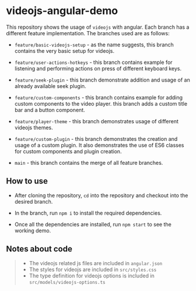 # videojs-angular-demo

This repository shows the usage of `videojs` with angular.
Each branch has a different feature implementation.
The branches used are as follows:

- `feature/basic-videojs-setup` - as the name suggests, this branch contains the very basic setup for videojs.
  
- `feature/user-actions-hotkeys` - this branch contains example for listening and performing actions on press of different keyboard keys.

- `feature/seek-plugin` - this branch demonstrate addition and usage of an already available seek plugin.
  
- `feature/custom-components` - this branch contains example for adding custom components to the video player. this branch adds a custom title bar and a button component.

- `feature/player-theme` - this branch demonstrates usage of different videojs themes.
  
- `feature/custom-plugin` - this branch demonstrates the creation and usage of a custom plugin. It also demonstrates the use of ES6 classes for custom components and plugin creation.
  
- `main` - this branch contains the merge of all feature branches.

## How to use

- After cloning the repository, `cd` into the repository and checkout into the desired branch.

- In the branch, run `npm i` to install the required dependencies.

- Once all the dependencies are installed, run `npm start` to see the working demo.

## Notes about code

> - The videojs related js files are included in `angular.json`
> - The styles for videojs are included in `src/styles.css`
> - The type definition for videojs options is included in `src/models/videojs-options.ts`
